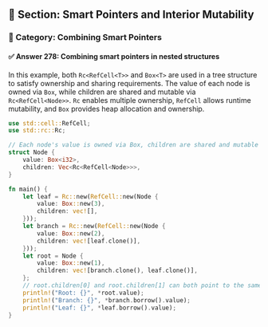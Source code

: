 ## 📘 Section: Smart Pointers and Interior Mutability  
### 🔹 Category: Combining Smart Pointers  
#### ✅ Answer 278: Combining smart pointers in nested structures

In this example, both `Rc<RefCell<T>>` and `Box<T>` are used in a tree structure to satisfy ownership and sharing requirements. The value of each node is owned via `Box`, while children are shared and mutable via `Rc<RefCell<Node>>`. `Rc` enables multiple ownership, `RefCell` allows runtime mutability, and `Box` provides heap allocation and ownership.

```rust
use std::cell::RefCell;
use std::rc::Rc;

// Each node's value is owned via Box, children are shared and mutable via Rc<RefCell<Node>>.
struct Node {
    value: Box<i32>,
    children: Vec<Rc<RefCell<Node>>>,
}

fn main() {
    let leaf = Rc::new(RefCell::new(Node {
        value: Box::new(3),
        children: vec![],
    }));
    let branch = Rc::new(RefCell::new(Node {
        value: Box::new(2),
        children: vec![leaf.clone()],
    }));
    let root = Node {
        value: Box::new(1),
        children: vec![branch.clone(), leaf.clone()],
    };
    // root.children[0] and root.children[1] can both point to the same leaf.
    println!("Root: {}", *root.value);
    println!("Branch: {}", *branch.borrow().value);
    println!("Leaf: {}", *leaf.borrow().value);
}
```
